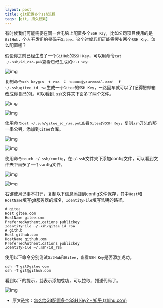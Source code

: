 ```yaml
---
layout: post
title: git配置多个ssh流程
tags: [git, 持久积累]
---
```


有时候我们可能需要在同一台电脑上配置多个`SSH Key`，比如公司项目使用的是`GitHub`，个人开发用的是码云`Gitee`。这个时候我们可能需要有两个`SSH Key`，怎么配置呢？

假设你之前已经生成了一个`GitHub`的`SSH Key`，可以用命令`cat ~/.ssh/id_rsa.pub`查看已经生成的`SSH Key`:

![img](https://pic4.zhimg.com/80/v2-d38482851f640c631230e61eba7f905f_720w.jpg)

复制命令`ssh-keygen -t rsa -C 'xxxxx@youremail.com' -f ~/.ssh/gitee_id_rsa`生成一个`Gitee`的`SSH Key`，一路回车就可以了(记得把邮箱改成你自己的)。可以看到`.ssh`文件夹下面多了两个文件。

![img](https://pic4.zhimg.com/80/v2-a132b77b298a1ac58ec68c55dc771e9b_720w.jpg)

![img](https://pic4.zhimg.com/80/v2-58ef46b0cc4a1719be93b5089da8db73_720w.jpg)

使用命令`cat ~/.ssh/gitee_id_rsa.pub`查看`Gitee`的`SSH Key`，复制`ssh`开头的那一串公钥，添加到`Gitee`仓库。

![img](https://pic2.zhimg.com/80/v2-46f1d02665991ebcd88c1430623f695d_720w.jpg)



![img](https://pic3.zhimg.com/80/v2-b2e3f56f40312dc4892c502b6f2adf5a_720w.jpg)

使用命令`touch ~/.ssh/config`，在`~/.ssh`文件夹下添加config文件，可以看到文件夹下面多了一个config文件。

![img](https://pic4.zhimg.com/80/v2-85c211723ce6cadd04f7d6a2e6ae889f_720w.jpg)

![img](https://pic2.zhimg.com/80/v2-f4ad84daa3ae3d6185015641bc7c02c1_720w.jpg)



右键使用记事本打开，复制以下信息添加到config文件保存，其中`Host`和`HostName`填写git服务器的域名，`IdentityFile`填写私钥的路径。

```text
# gitee
Host gitee.com
HostName gitee.com
PreferredAuthentications publickey
IdentityFile ~/.ssh/gitee_id_rsa
# github
Host github.com
HostName github.com
PreferredAuthentications publickey
IdentityFile ~/.ssh/id_rsa
```

使用以下命令分别测试`GitHub`和`Gitee`，查看`SSH Key`是否添加成功。

```text
ssh -T git@gitee.com
ssh -T git@github.com
```

看到以下的提示，就表示添加成功，可以拉取、推送代码了。

![img](https://pic4.zhimg.com/80/v2-d5ad509512e39689e81c5f3025a4c09f_720w.jpg)

- 原文链接：[怎么给Git配置多个SSH Key? - 知乎 (zhihu.com)](https://zhuanlan.zhihu.com/p/154604608)
